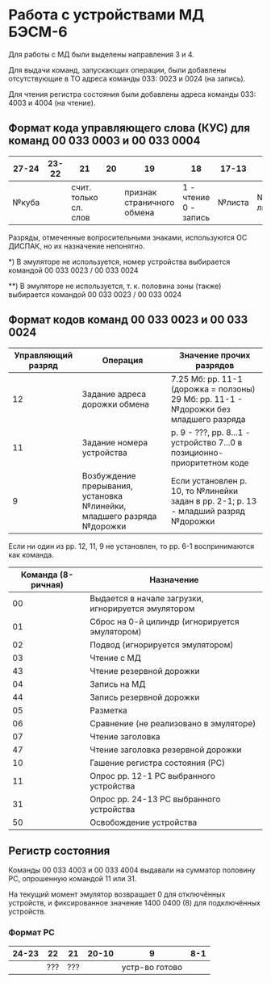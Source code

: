# Работа с устройствами МД БЭСМ-6

Для работы с МД были выделены направления 3 и 4. 

Для выдачи команд, запускающих операции, были добавлены отсутствующие в ТО адреса команды 033: 0023 и 0024 (на запись).

Для чтения регистра состояния были добавлены адреса команды 033: 4003 и 4004 (на чтение).

## Формат кода управляющего слова (КУС) для команд 00 033 0003 и 00 033 0004

| 27-24 | 23-22 | 21 | 20 | 19 | 18 | 17-13 | 12 | 11 | 10-8 | 7-2 | 1 |
| --- | --- | --- | --- | --- | --- | --- | --- | --- | --- | --- | --- |
| №куба | | счит. только сл. слов |  | признак страничного обмена | 1 - чтение<br>0 - запись | №листа | №половины листа |  | №устройства<sup>*)</sup> | 5 = ??? | №половины зоны(?)<sup>**)</sup> |

Разряды, отмеченные вопросительными знаками, используются ОС ДИСПАК, но их назначение непонятно.

\*) В эмуляторе не используется, номер устройства выбирается командой 00 033 0023 / 00 033 0024

\*\*) В эмуляторе не используется, т. к. половина зоны (также) выбирается командой 00 033 0023 / 00 033 0024

## Формат кодов команд 00 033 0023 и 00 033 0024

| Управляющий разряд | Операция | Значение прочих разрядов |
| --- | --- | --- |
| 12 | Задание адреса дорожки обмена | 7.25 Мб: рр. 11-1 (дорожка = ползоны)<br>29 Мб: рр. 11-1 - №дорожки без младшего разряда |
| 11 | Задание номера устройства | р. 9 - ???, рр. 8...1 - устройство 7...0 в позиционно-приоритетном коде |
| 9 | Возбуждение прерывания, установка №линейки, младшего разряда №дорожки | Если установлен р. 10, то №линейки задан в рр. 2-1; р. 13 - младший разряд №дорожки |

Если ни один из рр. 12, 11, 9 не установлен, то рр. 6-1 воспринимаются как команда.

| Команда (8-ричная) | Назначение |
| --- | --- |
| 00 | Выдается в начале загрузки, игнорируется эмулятором |
| 01 | Сброс на 0-й цилиндр (игнорируется эмулятором) |
| 02 | Подвод (игнорируется эмулятором) |
| 03 | Чтение с МД |
| 43 | Чтение резервной дорожки |
| 04 | Запись на МД |
| 44 | Запись резервной дорожки |
| 05 | Разметка |
| 06 | Сравнение (не реализовано в эмуляторе) |
| 07 | Чтение заголовка |
| 47 | Чтение заголовка резервной дорожки |
| 10 | Гашение регистра состояния (РС) |
| 11 | Опрос рр. 12-1 РС выбранного устройства |
| 31 | Опрос рр. 24-13 РС выбранного устройства |
| 50 | Освобождение устройства |

## Регистр состояния

Команды 00 033 4003 и 00 033 4004 выдавали на сумматор половину РС, опрошенную командой 11 или 31.

На текущий момент эмулятор возвращает 0 для отключённых устройств, и фиксированное значение 1400 0400 (8)
для подключённых устройств.

### Формат РС

| 24-23 | 22 | 21 | 20-10 | 9 | 8-1 |
| --- | --- | --- | --- | --- | --- |
|     | ??? | ??? |     | устр-во готово | |


